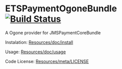 ETSPaymentOgoneBundle [![Build Status](https://secure.travis-ci.org/ClementGautier/ETSPaymentOgoneBundle.png?branch=master)](http://travis-ci.org/ClementGautier/ETSPaymentOgoneBundle)
=====================

A Ogone provider for JMSPaymentCoreBundle

Instalation:
[Resources/doc/install](https://github.com/ETSGlobal/ETSPaymentDotpayBundle/blob/master/Resources/doc/install.rst)

Usage:
[Resources/doc/usage](https://github.com/ETSGlobal/ETSPaymentDotpayBundle/blob/master/Resources/doc/usage.rst)

Code License:
[Resources/meta/LICENSE](https://github.com/ETSGlobal/ETSPaymentDotpayBundle/blob/master/Resources/meta/LICENSE)